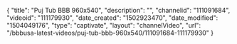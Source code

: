 {
    "title": "Puj Tub BBB 960x540",
    "description": "",
    "channelid": "111091684",
    "videoid": "111179930",
    "date_created": "1502923470",
    "date_modified": "1504049176",
    "type": "captivate",
    "layout": "channelVideo",
    "url": "\/bbbusa-latest-videos\/puj-tub-bbb-960x540\/111091684-111179930"
}